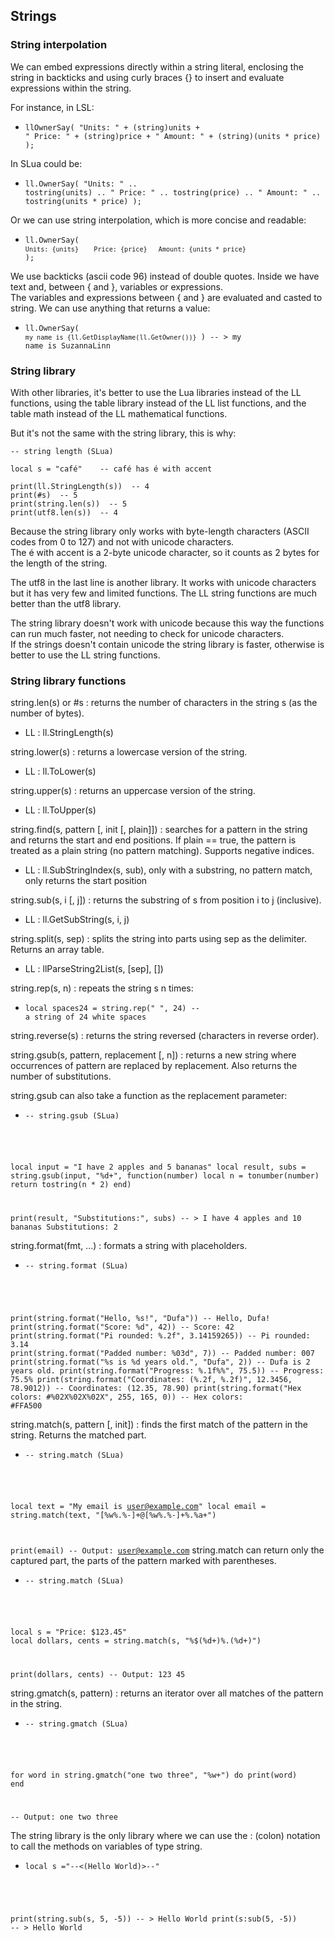 ## Strings

### String interpolation

We can embed expressions directly within a string literal, enclosing the string in backticks and using curly braces {} to insert and evaluate expressions within the string.

For instance, in LSL:
- <code class="language-slua">llOwnerSay( "Units: " + (string)units + "   Price: " + (string)price + "   Amount: " + (string)(units * price) );</code>

In SLua could be:
- <code class="language-slua">ll.OwnerSay( "Units: " .. tostring(units) .. "   Price: " .. tostring(price) .. "   Amount: " .. tostring(units * price) );</code>

Or we can use string interpolation, which is more concise and readable:
- <code class="language-slua">ll.OwnerSay( `Units: {units}    Price: {price}   Amount: {units * price}` ); </code>

We use backticks (ascii code 96) instead of double quotes. Inside we have text and, between { and }, variables or expressions.  
The variables and expressions between { and } are evaluated and casted to string. We can use anything that returns a value:
- <code class="language-slua">ll.OwnerSay( `my name is {ll.GetDisplayName(ll.GetOwner())}` )  -- >   my name is SuzannaLinn</code>

### String library

With other libraries, it's better to use the Lua libraries instead of the LL functions, using the table library instead of the LL list functions, and the table math instead of the LL mathematical functions.

But it's not the same with the string library, this is why:
<pre class="language-slua line-numbers"><code class="language-slua">-- string length (SLua)

local s = "café"    -- café has é with accent

print(ll.StringLength(s))  -- 4
print(#s)  -- 5
print(string.len(s))  -- 5
print(utf8.len(s))  -- 4</code></pre>

Because the string library only works with byte-length characters (ASCII codes from 0 to 127) and not with unicode characters.  
The é with accent is a 2-byte unicode character, so it counts as 2 bytes for the length of the string.

The utf8 in the last line is another library. It works with unicode characters but it has very few and limited functions. The LL string functions are much better than the utf8 library.

The string library doesn't work with unicode because this way the functions can run much faster, not needing to check for unicode characters.  
If the strings doesn't contain unicode the string library is faster, otherwise is better to use the LL string functions.

### String library functions

string.len(s) or #s : returns the number of characters in the string s (as the number of bytes).
- LL : ll.StringLength(s)

string.lower(s) : returns a lowercase version of the string.
- LL : ll.ToLower(s)

string.upper(s) : returns an uppercase version of the string.
- LL : ll.ToUpper(s)

string.find(s, pattern [, init [, plain]]) : searches for a pattern in the string and returns the start and end positions. If plain == true, the pattern is treated as a plain string (no pattern matching). Supports negative indices.
- LL : ll.SubStringIndex(s, sub), only with a substring, no pattern match, only returns the start position

string.sub(s, i [, j]) : returns the substring of s from position i to j (inclusive).
- LL : ll.GetSubString(s, i, j)

string.split(s, sep) : splits the string into parts using sep as the delimiter. Returns an array table.
- LL : llParseString2List(s, [sep], [])

string.rep(s, n) : repeats the string s n times:
- <code class="language-slua">local spaces24 = string.rep(" ", 24)  -- a string of 24 white spaces</code>

string.reverse(s) : returns the string reversed (characters in reverse order).

string.gsub(s, pattern, replacement [, n]) : returns a new string where occurrences of pattern are replaced by replacement.
Also returns the number of substitutions.

string.gsub can also take a function as the replacement parameter:
- <pre class="language-slua line-numbers"><code class="language-slua">-- string.gsub (SLua)
local input = "I have 2 apples and 5 bananas"
local result, subs = string.gsub(input, "%d+", function(number)
	local n = tonumber(number)
	return tostring(n * 2)
end)
	
print(result, "Substitutions:", subs)  -- > I have 4 apples and 10 bananas    Substitutions:    2</code></pre>

string.format(fmt, ...) : formats a string with placeholders.
- <pre class="language-slua line-numbers"><code class="language-slua">-- string.format (SLua)
print(string.format("Hello, %s!", "Dufa"))            -- Hello, Dufa!
print(string.format("Score: %d", 42))                  -- Score: 42
print(string.format("Pi rounded: %.2f", 3.14159265))   -- Pi rounded: 3.14
print(string.format("Padded number: %03d", 7))         -- Padded number: 007
print(string.format("%s is %d years old.", "Dufa", 2)) -- Dufa is 2 years old.
print(string.format("Progress: %.1f%%", 75.5))          -- Progress: 75.5%
print(string.format("Coordinates: (%.2f, %.2f)", 12.3456, 78.9012))  -- Coordinates: (12.35, 78.90)
print(string.format("Hex colors: #%02X%02X%02X", 255, 165, 0))       -- Hex colors: #FFA500</code></pre>

string.match(s, pattern [, init]) : finds the first match of the pattern in the string. Returns the matched part.
- <pre class="language-slua line-numbers"><code class="language-slua">-- string.match (SLua)
local text = "My email is user@example.com"
local email = string.match(text, "[%w%.%-]+@[%w%.%-]+%.%a+")

print(email)  -- Output: user@example.com</code></pre>
string.match can return only the captured part, the parts of the pattern marked with parentheses.
- <pre class="language-slua line-numbers"><code class="language-slua">-- string.match (SLua)
local s = "Price: $123.45"
local dollars, cents = string.match(s, "%$(%d+)%.(%d+)")
	
print(dollars, cents)  -- Output: 123  45</code></pre>

string.gmatch(s, pattern) : returns an iterator over all matches of the pattern in the string.
- <pre class="language-slua line-numbers"><code class="language-slua">-- string.gmatch (SLua)
for word in string.gmatch("one two three", "%w+") do
	print(word)
end

-- Output: one  two  three</code></pre>

The string library is the only library where we can use the : (colon) notation to call the methods on variables of type string.
- <pre class="language-slua line-numbers"><code class="language-slua">local s ="--<(Hello World)>--"
print(string.sub(s, 5, -5))  -- > Hello World
print(s:sub(5, -5))  -- > Hello World</code></pre>

